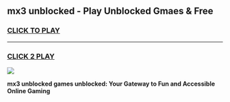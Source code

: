
## mx3 unblocked - Play Unblocked Gmaes & Free
<h3>
<a href="https://news.freeplayer.one?title=mx3_unblocked&ref=16F">CLICK TO PLAY</a></h3>
<hr>

<h3>
<a href="https://news.freeplayer.one?title=mx3_unblocked&ref=16F">CLICK 2 PLAY</a>
  
</h3>

<a href="https://news.freeplayer.one?title=mx3_unblocked&ref=16F/"><img src="https://clearcache.store/games.png"></a>


**mx3 unblocked games unblocked: Your Gateway to Fun and Accessible Online Gaming**
